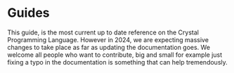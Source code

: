 # Guides
This guide, is the most current up to date reference on the Crystal Programming Language. However in 2024, we are expecting massive changes to take place as far as updating the documentation goes. We welcome all people who want to contribute, big and small for example just fixing a typo in the documentation is something that can help tremendously.
